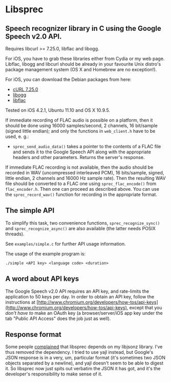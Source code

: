 # Libsprec

## Speech recognizer library in C using the Google Speech v2.0 API.

Requires libcurl >= 7.25.0, libflac and libogg.

For iOS, you have to grab these libraries either from Cydia or my web page.
Libflac, libogg and libcurl should be already in your favourite Unix distro's
package management system (OS X and Homebrew are no exception!).

For iOS, you can download the Debian packages from here:

 * [cURL 7.25.0](http://apaczai.elte.hu/~13akga/content/download.php?file=curl_7.25.0_iphoneos-arm.deb)
 * [libogg](http://apaczai.elte.hu/~13akga/content/download.php?file=libogg_1.3.0_iphoneos-arm.deb)
 * [libflac](http://apaczai.elte.hu/~13akga/content/download.php?file=libflac_1.2.1_iphoneos-arm.deb)

Tested on iOS 4.2.1, Ubuntu 11.10 and OS X 10.9.5.

If immediate recording of FLAC audio is possible on a platform, then it should be
done using 16000 samples/second, 2 channels, 16 bit/sample (signed little endian);
and only the functions in `web_client.h` have to be used, e. g.:

 * `sprec_send_audio_data()` takes a pointer to the contents of a FLAC file and
   sends it to the Google Speech API along with the appropriate
   headers and other parameters. Returns the server's response.

If immediate FLAC recording is not available, then the audio should be recorded in
WAV (uncompressed interleaved PCM), 16 bits/sample, signed, little endian, 2
channels and 16000 Hz sample rate). Then the resulting WAV file should be converted
to a FLAC one using `sprec_flac_encode()` from `flac_encoder.h`. Then one can
proceed as described above. You can use the `sprec_record_wav()` function for
recording in the appropriate format.

## The simple API

To simplify this task, two convenience functions, `sprec_recognize_sync()` and
`sprec_recognize_async()` are also available (the latter needs POSIX threads).

See `examples/simple.c` for further API usage information.

The usage of the example program is:

    ./simple <API key> <language code> <duration>

## A word about API keys

The Google Speech v2.0 API requires an API key, and rate-limits the application to
50 keys per day. In order to obtain an API key, follow the instructions at
[http://www.chromium.org/developers/how-tos/api-keys](http://www.chromium.org/developers/how-tos/api-keys),
except that you *don't have to* make an OAuth key (a browser/server/iOS app key under
the tab "Public API Access" does the job just as well).

## Response format

Some people [complained](https://raspberrypi.stackexchange.com/questions/10384/speech-processing-on-the-raspberry-pi/10392#10392)
that libsprec depends on my libjsonz library. I've thus removed the dependency.
I tried to use yajl instead, but Google's JSON response is in a very, um, particular
format (it's sometimes two JSON objects separated by a newline), and yajl doesn't
seem to be able to digest it. So libsprec now just spits out verbatim the JSON
it has got, and it's the developer's responsibility to make sense of it.
